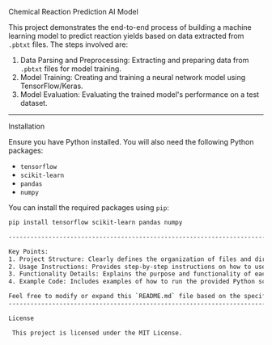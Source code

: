 Chemical Reaction Prediction AI Model

This project demonstrates the end-to-end process of building a machine learning model to predict reaction yields based on data extracted from `.pbtxt` files. The steps involved are:

1. Data Parsing and Preprocessing: Extracting and preparing data from `.pbtxt` files for model training.
2. Model Training: Creating and training a neural network model using TensorFlow/Keras.
3. Model Evaluation: Evaluating the trained model's performance on a test dataset.



-----------------------------------------------------------------------------------------------

Installation

Ensure you have Python installed. You will also need the following Python packages:

- `tensorflow`
- `scikit-learn`
- `pandas`
- `numpy`

You can install the required packages using `pip`:

```bash
pip install tensorflow scikit-learn pandas numpy

---------------------------------------------------------------------------------------------------

Key Points:
1. Project Structure: Clearly defines the organization of files and directories.
2. Usage Instructions: Provides step-by-step instructions on how to use the scripts for data processing, model training, and evaluation.
3. Functionality Details: Explains the purpose and functionality of each script.
4. Example Code: Includes examples of how to run the provided Python scripts.

Feel free to modify or expand this `README.md` file based on the specifics of your project and any additional information you may want to include.
----------------------------------------------------------------------------------------------------

License

 This project is licensed under the MIT License.

